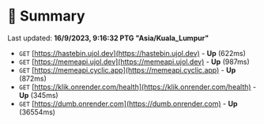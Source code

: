 # 📖 Summary
Last updated: **16/9/2023, 9:16:32 PTG "Asia/Kuala_Lumpur"**

- `GET` [https://hastebin.ujol.dev](https://hastebin.ujol.dev) - **Up** (622ms)
- `GET` [https://memeapi.ujol.dev](https://memeapi.ujol.dev) - **Up** (987ms)
- `GET` [https://memeapi.cyclic.app](https://memeapi.cyclic.app) - **Up** (872ms)
- `GET` [https://klik.onrender.com/health](https://klik.onrender.com/health) - **Up** (345ms)
- `GET` [https://dumb.onrender.com](https://dumb.onrender.com) - **Up** (36554ms)
